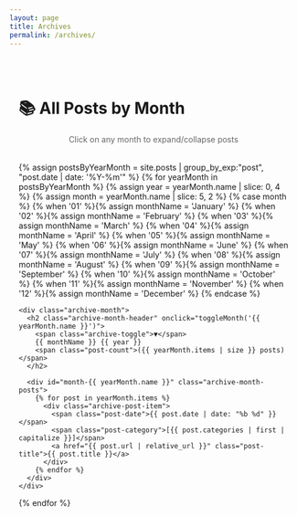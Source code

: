 ```yaml
---
layout: page
title: Archives
permalink: /archives/
---
```


<div class="archive-container">
  <h1>📚 All Posts by Month</h1>
  <p style="text-align: center; margin-bottom: 2rem; color: #666;">Click on any month to expand/collapse posts</p>
  
  {% assign postsByYearMonth = site.posts | group_by_exp:"post", "post.date | date: '%Y-%m'" %}
  {% for yearMonth in postsByYearMonth %}
    {% assign year = yearMonth.name | slice: 0, 4 %}
    {% assign month = yearMonth.name | slice: 5, 2 %}
    {% case month %}
      {% when '01' %}{% assign monthName = 'January' %}
      {% when '02' %}{% assign monthName = 'February' %}
      {% when '03' %}{% assign monthName = 'March' %}
      {% when '04' %}{% assign monthName = 'April' %}
      {% when '05' %}{% assign monthName = 'May' %}
      {% when '06' %}{% assign monthName = 'June' %}
      {% when '07' %}{% assign monthName = 'July' %}
      {% when '08' %}{% assign monthName = 'August' %}
      {% when '09' %}{% assign monthName = 'September' %}
      {% when '10' %}{% assign monthName = 'October' %}
      {% when '11' %}{% assign monthName = 'November' %}
      {% when '12' %}{% assign monthName = 'December' %}
    {% endcase %}
    
    <div class="archive-month">
      <h2 class="archive-month-header" onclick="toggleMonth('{{ yearMonth.name }}')">
        <span class="archive-toggle">▼</span>
        {{ monthName }} {{ year }} 
        <span class="post-count">({{ yearMonth.items | size }} posts)</span>
      </h2>
      
      <div id="month-{{ yearMonth.name }}" class="archive-month-posts">
        {% for post in yearMonth.items %}
          <div class="archive-post-item">
            <span class="post-date">{{ post.date | date: "%b %d" }}</span>
            <span class="post-category">[{{ post.categories | first | capitalize }}]</span>
            <a href="{{ post.url | relative_url }}" class="post-title">{{ post.title }}</a>
          </div>
        {% endfor %}
      </div>
    </div>
  {% endfor %}
</div>

<style>
/* Archive Styles */
.archive-container {
  max-width: 800px;
  margin: 0 auto;
  padding: 2rem 1rem;
}

.archive-month {
  margin-bottom: 1.5rem;
  border: 1px solid #e1e5e9;
  border-radius: 8px;
  overflow: hidden;
  box-shadow: 0 2px 4px rgba(0,0,0,0.05);
}

.archive-month-header {
  background: linear-gradient(135deg, #667eea 0%, #764ba2 100%);
  color: white;
  padding: 1rem 1.5rem;
  margin: 0;
  cursor: pointer;
  transition: all 0.3s ease;
  font-size: 1.25rem;
  font-weight: 600;
}

.archive-month-header:hover {
  background: linear-gradient(135deg, #5a6fd8 0%, #6a4190 100%);
  transform: translateY(-1px);
}

.archive-toggle {
  display: inline-block;
  margin-right: 0.5rem;
  font-size: 0.8em;
  transition: transform 0.3s ease;
}

.post-count {
  float: right;
  background: rgba(255,255,255,0.2);
  padding: 0.2rem 0.8rem;
  border-radius: 15px;
  font-size: 0.85em;
}

.archive-month-posts {
  padding: 1rem 1.5rem;
  background-color: white;
}

.archive-post-item {
  display: flex;
  align-items: center;
  padding: 0.75rem 0;
  border-bottom: 1px solid #f1f3f4;
  transition: background-color 0.2s ease;
}

.archive-post-item:hover {
  background-color: #f8f9fa;
  margin: 0 -1rem;
  padding-left: 1rem;
  padding-right: 1rem;
}

.archive-post-item:last-child {
  border-bottom: none;
}

.post-date {
  min-width: 60px;
  color: #6c757d;
  font-size: 0.85em;
  margin-right: 1rem;
  font-weight: 500;
}

.post-category {
  min-width: 110px;
  color: #495057;
  font-size: 0.8em;
  margin-right: 1rem;
  background-color: #e9ecef;
  padding: 0.3rem 0.7rem;
  border-radius: 15px;
  text-align: center;
  font-weight: 600;
}

.post-title {
  flex: 1;
  color: #007bff;
  text-decoration: none;
  font-weight: 500;
  line-height: 1.4;
}

.post-title:hover {
  color: #0056b3;
  text-decoration: underline;
}

/* Responsive */
@media (max-width: 768px) {
  .archive-container {
    padding: 1rem 0.5rem;
  }
  
  .archive-month-header {
    padding: 0.75rem 1rem;
    font-size: 1.1rem;
  }
  
  .archive-month-posts {
    padding: 1rem;
  }
  
  .archive-post-item {
    flex-direction: column;
    align-items: flex-start;
    padding: 1rem 0;
  }
  
  .post-date, .post-category {
    margin-bottom: 0.5rem;
    margin-right: 0;
  }
  
  .post-count {
    float: none;
    margin-left: 0.5rem;
  }
}
</style>

<script>
function toggleMonth(monthId) {
  var element = document.getElementById('month-' + monthId);
  var toggle = element.previousElementSibling.querySelector('.archive-toggle');
  
  if (element.style.display === 'none') {
    element.style.display = 'block';
    toggle.innerHTML = '▼';
  } else {
    element.style.display = 'none';
    toggle.innerHTML = '▶';
  }
}

// Initially hide all months except the most recent
document.addEventListener('DOMContentLoaded', function() {
  var months = document.querySelectorAll('.archive-month-posts');
  months.forEach(function(month, index) {
    if (index > 0) { // Keep first month (most recent) open
      month.style.display = 'none';
      month.previousElementSibling.querySelector('.archive-toggle').innerHTML = '▶';
    }
  });
});
</script>

